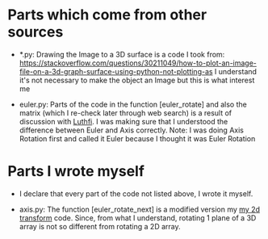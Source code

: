 # Parts which come from other sources
- *.py: Drawing the Image to a 3D surface is a code I took from: https://stackoverflow.com/questions/30211049/how-to-plot-an-image-file-on-a-3d-graph-surface-using-python-not-plotting-as
I understand it's not necessary to make the object an Image but this is what interest me

- euler.py: Parts of the code in the function [euler_rotate] and also the matrix (which I re-check later through web search) is a result of discussion with [Luthfi](https://github.com/LLuthfiY). I was making sure that I understood the difference between Euler and Axis correctly. Note: I was doing Axis Rotation first and called it Euler because I thought it was Euler Rotation

# Parts I wrote myself

- I declare that every part of the code not listed above, I wrote it myself.

- axis.py: The function [euler_rotate_next] is a modified version my [my 2d transform](https://github.com/Romeless/Affine-2D-Transformation) code. Since, from what I understand, rotating 1 plane of a 3D array is not so different from rotating a 2D array.
